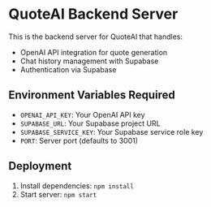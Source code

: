 # QuoteAI Backend Server

This is the backend server for QuoteAI that handles:
- OpenAI API integration for quote generation
- Chat history management with Supabase
- Authentication via Supabase

## Environment Variables Required
- `OPENAI_API_KEY`: Your OpenAI API key
- `SUPABASE_URL`: Your Supabase project URL
- `SUPABASE_SERVICE_KEY`: Your Supabase service role key
- `PORT`: Server port (defaults to 3001)

## Deployment
1. Install dependencies: `npm install`
2. Start server: `npm start` 